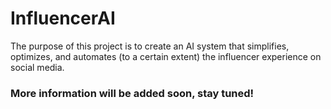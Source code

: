 # InfluencerAI
The purpose of this project is to create an AI system that simplifies, optimizes, and automates (to a certain extent) the influencer experience on social media. 

### More information will be added soon, stay tuned!
